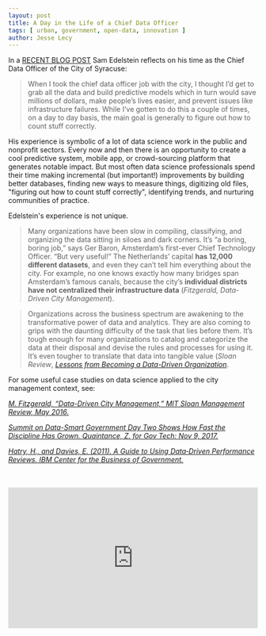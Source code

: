 ```yaml
---
layout: post
title: A Day in the Life of a Chief Data Officer
tags: [ urban, government, open-data, innovation ]
author: Jesse Lecy
---
```


In a [RECENT BLOG POST](https://medium.com/@samedelstein/chief-data-officer-7bfc16b2401c) Sam Edelstein reflects on his time as the Chief Data Officer of the City of Syracuse:

> When I took the chief data officer job with the city, I thought I’d get to grab all the data and build predictive models which in turn would save millions of dollars, make people’s lives easier, and prevent issues like infrastructure failures. While I’ve gotten to do this a couple of times, on a day to day basis, the main goal is generally to figure out how to count stuff correctly.

His experience is symbolic of a lot of data science work in the public and nonprofit sectors. Every now and then there is an opportunity to create a cool predictive system, mobile app, or crowd-sourcing platform that generates notable impact. But most often data science professionals spend their time making incremental (but important!) improvements by building better databases, finding new ways to measure things, digitizing old files, "figuring out how to count stuff correctly", identifying trends, and nurturing communities of practice. 

Edelstein's experience is not unique.



> Many organizations have been slow in compiling, classifying, and organizing the data sitting in siloes and dark corners. It’s “a boring, boring job,” says Ger Baron, Amsterdam’s first-ever Chief Technology Officer. “But very useful!” The Netherlands’ capital **has 12,000 different datasets**, and even they can’t tell him everything about the city. For example, no one knows exactly how many bridges span Amsterdam’s famous canals, because the city’s **individual districts have not centralized their infrastructure data** (*Fitzgerald, Data-Driven City Management*).

> Organizations across the business spectrum are awakening to the transformative power of data and analytics. They are also coming to grips with the daunting difficulty of the task that lies before them. It’s tough enough for many organizations to catalog and categorize the data at their disposal and devise the rules and processes for using it. It’s even tougher to translate that data into tangible value (*Sloan Review*, [*Lessons from Becoming a Data-Driven Organization*](https://sloanreview.mit.edu/case-study/lessons-from-becoming-a-data-driven-organization/).

For some useful case studies on data science applied to the city management context, see:

[ *M. Fitzgerald, “Data-Driven City Management,” MIT Sloan Management Review, May 2016.* ](assets/Data-Driven-City-Management-MIT-Case-Study.pdf)

[ *Summit on Data-Smart Government Day Two Shows How Fast the Discipline Has Grown. Quaintance, Z. for Gov Tech: Nov 9, 2017.* ](https://www.govtech.com/civic/Summit-on-Data-Smart-Government-Day-Two-Shows-How-Fast-the-Discipline-Has-Grown.html)

[ *Hatry, H., and Davies, E. (2011). A Guide to Using Data‐Driven Performance Reviews. IBM Center for the Business of Government.* ](http://www.businessofgovernment.org/sites/default/files/A%20Guide%20to%20Data-Driven%20Performance%20Reviews.pdf)

<br>
<br>

<div style="max-width:854px">
<div style="position:relative;height:0;padding-bottom:56.25%">
<iframe src="https://embed.ted.com/talks/lang/en/anne_milgram_why_smart_statistics_are_the_key_to_fighting_crime" width="854" height="480" style="position:absolute;left:0;top:0;width:100%;height:100%" frameborder="0" scrolling="no" allowfullscreen>
</iframe></div></div>

